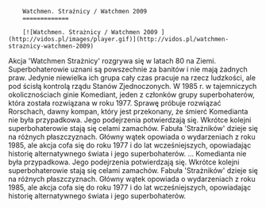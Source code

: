 
        Watchmen. Strażnicy / Watchmen 2009 
        =============
        
        [![Watchmen. Strażnicy / Watchmen 2009 ](http://vidos.pl/images/player.gif)](http://vidos.pl/watchmen-straznicy-watchmen-2009)
        
        
 Akcja 'Watchmen Strażnicy' rozgrywa się w latach 80 na Ziemi. Superbohaterowie uznani są powszechnie za banitów i nie mają żadnych praw. Jedynie niewielka ich grupa cały czas pracuje na rzecz ludzkości, ale pod ścisłą kontrolą rządu Stanów Zjednoczonych. W 1985 r. w tajemniczych okolicznościach ginie Komediant, jeden z członków grupy superbohaterów, która została rozwiązana w roku 1977. Sprawę próbuje rozwiązać Rorschach, dawny kompan, który jest przekonany, że śmierć Komedianta nie była przypadkowa. Jego podejrzenia potwierdzają się. Wkrótce kolejni superbohaterowie stają się celami zamachów. Fabuła 'Strażników' dzieje się na różnych płaszczyznach. Główny wątek opowiada o wydarzeniach z roku 1985, ale akcja cofa się do roku 1977 i do lat wcześniejszych, opowiadając historię alternatywnego świata i jego superbohaterów.  ... Komedianta nie była przypadkowa. Jego podejrzenia potwierdzają się. Wkrótce kolejni superbohaterowie stają się celami zamachów. Fabuła 'Strażników' dzieje się na różnych płaszczyznach. Główny wątek opowiada o wydarzeniach z roku 1985, ale akcja cofa się do roku 1977 i do lat wcześniejszych, opowiadając historię alternatywnego świata i jego superbohaterów.
    